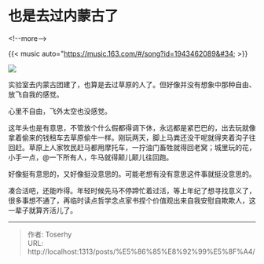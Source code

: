 # 也是去过内蒙古了


&lt;!--more--&gt;

{{&lt; music auto=&#34;https://music.163.com/#/song?id=1943462089&#34; &gt;}}

![](https://pic.imgdb.cn/item/66eeee59f21886ccc0a39679.jpg)

实验室去内蒙古团建了，也算是去过草原的人了。但好像并没有想象中那种自由、放飞自我的感觉。

心里不自由，飞外太空也没感觉。

这年头也是有意思，不管放个什么假都得调下休，永远都是紧巴巴的，出去玩就像拿着偷来的钱租车去草原偷牛一样。刚玩两天，脚上马粪还没干呢就得夹着沟子往回赶。草原上人家牧民赶马都用摩托车，一拧油门畜牲就得回老窝；城里玩的花，小手一点，@一下所有人，牛马就得颠儿颠儿往回跑。

好像挺有意思的，又好像挺没意思的。可能老想有没有意思这件事就挺没意思的。

凑合活吧，还能咋得。年轻时候先马不停蹄忙着过活，等上年纪了想寻找意义了，很多事想不通了，再临时读点哲学念点家书捏个价值观出来自我安慰自欺欺人，这一辈子就算齐活儿了。



---

> 作者: Toserhy  
> URL: http://localhost:1313/posts/%E5%86%85%E8%92%99%E5%8F%A4/  

